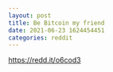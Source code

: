 ```yaml
--- 
layout: post 
title: Be Bitcoin my friend 
date: 2021-06-23 1624454451 
categories: reddit 
--- 
```

https://redd.it/o6cod3